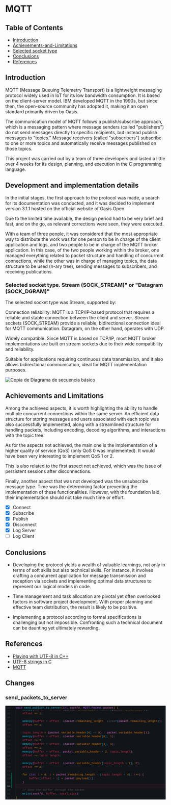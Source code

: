 # MQTT
## Table of Contents
- [Introduction](https://github.com/JuanM0412/MQTT/tree/master?tab=readme-ov-file#introduction)
- [Achievements-and-Limitations](https://github.com/JuanM0412/MQTT/tree/master?tab=readme-ov-file#achievements-and-limitations)
- [Selected socket type](https://github.com/JuanM0412/MQTT/tree/master?tab=readme-ov-file#selected-socket-type-stream-sock_stream-or-datagram-sock_dgram)
- [Conclusions](https://github.com/JuanM0412/MQTT/tree/master?tab=readme-ov-file#conclusions)
- [References](https://github.com/JuanM0412/MQTT/tree/master?tab=readme-ov-file#references)

## Introduction
MQTT (Message Queuing Telemetry Transport) is a lightweight messaging protocol widely used in IoT for its low bandwidth consumption. It is based on the client-server model. IBM developed MQTT in the 1990s, but since then, the open-source community has adopted it, making it an open standard primarily driven by Oasis.

The communication model of MQTT follows a publish/subscribe approach, which is a messaging pattern where message senders (called "publishers") do not send messages directly to specific recipients, but instead publish messages to "topics." Message receivers (called "subscribers") subscribe to one or more topics and automatically receive messages published on those topics.

This project was carried out by a team of three developers and lasted a little over 4 weeks for its design, planning, and execution in the C programming language.
## Development and implementation details
In the initial stages, the first approach to the protocol was made, a search for its documentation was conducted, and it was decided to implement version 3.1.1 hosted on the official website of Oasis Open.

Due to the limited time available, the design period had to be very brief and fast, and on the go, as relevant corrections were seen, they were executed.

With a team of three people, it was considered that the most appropriate way to distribute the work was for one person to be in charge of the client application and logs, and two people to be in charge of the MQTT broker application. In this case, of the two people working within the broker, one managed everything related to packet structure and handling of concurrent connections, while the other was in charge of managing topics, the data structure to be used (n-ary tree), sending messages to subscribers, and receiving publications.

### Selected socket type. Stream (SOCK_STREAM)" or "Datagram (SOCK_DGRAM)"

The selected socket type was Stream, supported by:

Connection reliability: MQTT is a TCP/IP-based protocol that requires a reliable and stable connection between the client and server. Stream sockets (SOCK_STREAM) provide a reliable, bidirectional connection ideal for MQTT communication. Datagram, on the other hand, operates with UDP.

Widely compatible: Since MQTT is based on TCP/IP, most MQTT broker implementations are built on stream sockets due to their wide compatibility and reliability.

Suitable for applications requiring continuous data transmission, and it also allows bidirectional communication, ideal for MQTT implementation purposes.

![Copia de Diagrama de secuencia básico](https://github.com/JuanM0412/MQTT/assets/99107537/cac4f813-7d5e-474e-81d7-7561cf78220b)

## Achievements and Limitations
Among the achieved aspects, it is worth highlighting the ability to handle multiple concurrent connections within the same server. An efficient data structure for storing messages and users associated with each topic was also successfully implemented, along with a streamlined structure for handling packets, including encoding, decoding algorithms, and interactions with the topic tree.

As for the aspects not achieved, the main one is the implementation of a higher quality of service (QoS) (only QoS 0 was implemented). It would have been very interesting to implement QoS 1 or 2.

This is also related to the first aspect not achieved, which was the issue of persistent sessions after disconnections.

Finally, another aspect that was not developed was the unsubscribe message type. Time was the determining factor preventing the implementation of these functionalities. However, with the foundation laid, their implementation should not take much time or effort.
- [X] Connect
- [X] Subscribe
- [X] Publish
- [X] Disconnect
- [X] Log Server
- [ ] Log Client
## Conclusions
- Developing the protocol yields a wealth of valuable learnings, not only in terms of soft skills but also technical skills. For instance, it involves crafting a concurrent application for message transmission and reception via sockets and implementing optimal data structures to represent our logical models in code.

- Time management and task allocation are pivotal yet often overlooked factors in software project development. With proper planning and effective team distribution, the result is likely to be positive.

- Implementing a protocol according to formal specifications is challenging but not impossible. Confronting such a technical document can be daunting yet ultimately rewarding.

## References
- [Playing with UTF-8 in C++](https://mobiarch.wordpress.com/2022/12/03/playing-with-utf-8-in-c/)
- [UTF-8 strings in C](https://dev.to/rdentato/utf-8-strings-in-c-1-3-42a4)
- [MQTT](http://docs.oasis-open.org/mqtt/mqtt/v3.1.1/os/mqtt-v3.1.1-os.pdf)

## Changes

### send_packets_to_server
![send_packets_to_server](img/send_packets_to_server.png)